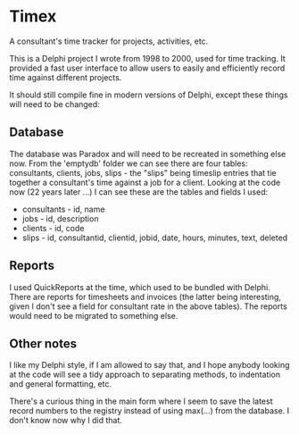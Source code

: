 # Timex
A consultant's time tracker for projects, activities, etc.

This is a Delphi project I wrote from 1998 to 2000, used for time tracking. It provided a fast user interface to allow users to easily and efficiently record time against different projects.

It should still compile fine in modern versions of Delphi, except these things will need to be changed:

## Database
The database was Paradox and will need to be recreated in something else now. From the 'emptydb' folder we can see there are four tables: consultants, clients, jobs, slips - the "slips" being timeslip entries that tie together a consultant's time against a job for a client. Looking at the code now (22 years later ...) I can see these are the tables and fields I used:

* consultants - id, name
* jobs - id, description
* clients - id, code
* slips - id, consultantid, clientid, jobid, date, hours, minutes, text, deleted

## Reports
I used QuickReports at the time, which used to be bundled with Delphi. There are reports for timesheets and invoices (the latter being interesting, given I don't see a field for consultant rate in the above tables). The reports would need to be migrated to something else.

## Other notes
I like my Delphi style, if I am allowed to say that, and I hope anybody looking at the code will see a tidy approach to separating methods, to indentation and general formatting, etc.

There's a curious thing in the main form where I seem to save the latest record numbers to the registry instead of using max(...) from the database. I don't know now why I did that.

